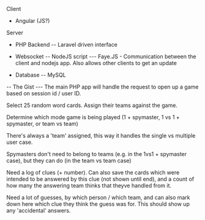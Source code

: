 Client
- Angular (JS?)

Server
- PHP Backend
-- Laravel driven interface

- Websocket
-- NodeJS script
--- Faye.JS - Communication between the client and nodejs app. Also allows other clients to get an update


- Database
-- MySQL


-- The Gist ---
The main PHP app will handle the request to open up a game based on session id / user ID. 

Select 25 random word cards. Assign their teams against the game.


Determine which mode game is being played (1 + spymaster, 1 vs 1 + spymaster, or team vs team)

There's always a 'team' assigned, this way it handles the single vs multiple user case.

Spymasters don't need to belong to teams (e.g. in the 1vs1 + spymaster case), but they can do (in the team vs team case)

Need a log of clues (+ number). Can also save the cards which were intended to be answered by this clue (not shown until end), and a count of how many the answering team thinks that theyve handled from it.

Need a lot of guesses, by which person / which team, and can also mark down here which clue they think the guess was for. This should show up any 'accidental' answers.

